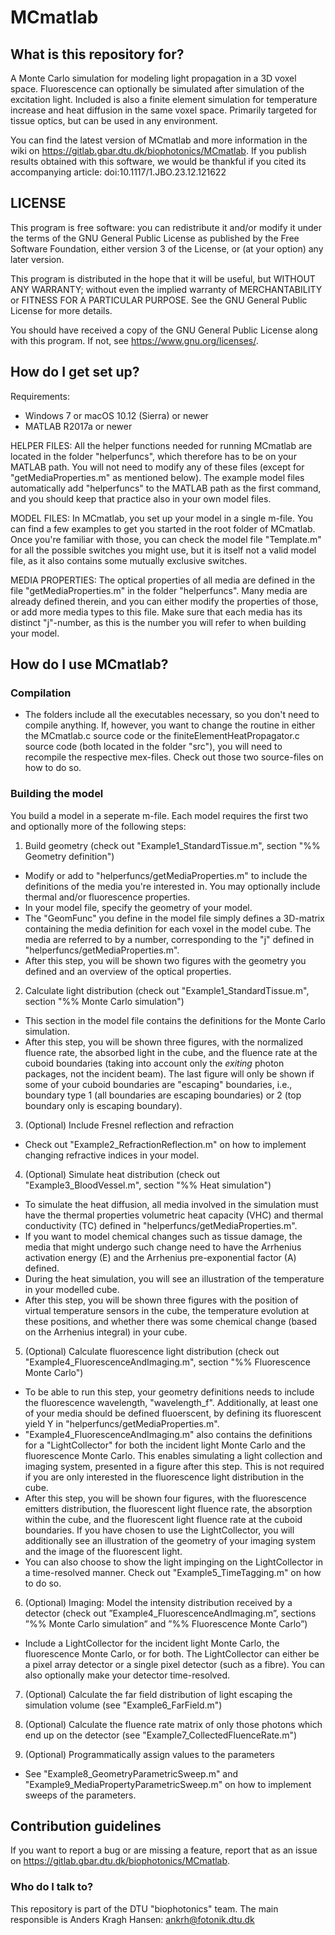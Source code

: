 # MCmatlab

## What is this repository for?

A Monte Carlo simulation for modeling light propagation in a 3D voxel space.
Fluorescence can optionally be simulated after simulation of the excitation light.
Included is also a finite element simulation for temperature increase and heat diffusion in the same voxel space.
Primarily targeted for tissue optics, but can be used in any environment.

You can find the latest version of MCmatlab and more information in the wiki on https://gitlab.gbar.dtu.dk/biophotonics/MCmatlab.
If you publish results obtained with this software, we would be thankful if you cited its accompanying article: doi:10.1117/1.JBO.23.12.121622

## LICENSE

This program is free software: you can redistribute it and/or modify
it under the terms of the GNU General Public License as published by
the Free Software Foundation, either version 3 of the License, or
(at your option) any later version.

This program is distributed in the hope that it will be useful,
but WITHOUT ANY WARRANTY; without even the implied warranty of
MERCHANTABILITY or FITNESS FOR A PARTICULAR PURPOSE.  See the
GNU General Public License for more details.

You should have received a copy of the GNU General Public License
along with this program.  If not, see <https://www.gnu.org/licenses/>.

## How do I get set up?

Requirements:
- Windows 7 or macOS 10.12 (Sierra) or newer
- MATLAB R2017a or newer

HELPER FILES:
All the helper functions needed for running MCmatlab are located in the folder "helperfuncs", which therefore has to be on your MATLAB path. You will not need to modify any of these files (except for "getMediaProperties.m" as mentioned below). The example model files automatically add "helperfuncs" to the MATLAB path as the first command, and you should keep that practice also in your own model files.

MODEL FILES:
In MCmatlab, you set up your model in a single m-file. You can find a few examples to get you started in the root folder of MCmatlab. Once you're familiar with those, you can check the model file "Template.m" for all the possible switches you might use, but it is itself not a valid model file, as it also contains some mutually exclusive switches.

MEDIA PROPERTIES:
The optical properties of all media are defined in the file "getMediaProperties.m" in the folder "helperfuncs". Many media are already defined therein, and you can either modify the properties of those, or add more media types to this file. Make sure that each media has its distinct "j"-number, as this is the number you will refer to when building your model.

## How do I use MCmatlab?
### Compilation
- The folders include all the executables necessary, so you don't need to compile anything. If, however, you want to change the routine in either the MCmatlab.c source code or the finiteElementHeatPropagator.c source code (both located in the folder "src"), you will need to recompile the respective mex-files. Check out those two source-files on how to do so.

### Building the model
You build a model in a seperate m-file. Each model requires the first two and optionally more of the following steps:
1. Build geometry (check out "Example1_StandardTissue.m", section "%% Geometry definition")
 - Modify or add to "helperfuncs/getMediaProperties.m" to include the definitions of the media you're interested in. You may optionally include thermal and/or fluorescence properties.
 - In your model file, specify the geometry of your model.
 - The "GeomFunc" you define in the model file simply defines a 3D-matrix containing the media definition for each voxel in the model cube. The media are referred to by a number, corresponding to the "j" defined in "helperfuncs/getMediaProperties.m".
 - After this step, you will be shown two figures with the geometry you defined and an overview of the optical properties.

2. Calculate light distribution (check out "Example1_StandardTissue.m", section "%% Monte Carlo simulation")
 - This section in the model file contains the definitions for the Monte Carlo simulation.
 - After this step, you will be shown three figures, with the normalized fluence rate, the absorbed light in the cube, and the fluence rate at the cuboid boundaries (taking into account only the *exiting* photon packages, not the incident beam). The last figure will only be shown if some of your cuboid boundaries are "escaping" boundaries, i.e., boundary type 1 (all boundaries are escaping boundaries) or 2 (top boundary only is escaping boundary).

3. (Optional) Include Fresnel reflection and refraction
 - Check out "Example2_RefractionReflection.m" on how to implement changing refractive indices in your model.

4. (Optional) Simulate heat distribution (check out "Example3_BloodVessel.m", section "%% Heat simulation")
 - To simulate the heat diffusion, all media involved in the simulation must have the thermal properties volumetric heat capacity (VHC) and thermal conductivity (TC) defined in "helperfuncs/getMediaProperties.m".
 - If you want to model chemical changes such as tissue damage, the media that might undergo such change need to have the Arrhenius activation energy (E) and the Arrhenius pre-exponential factor (A) defined.
 - During the heat simulation, you will see an illustration of the temperature in your modelled cube.
 - After this step, you will be shown three figures with the position of virtual temperature sensors in the cube, the temperature evolution at these positions, and whether there was some chemical change (based on the Arrhenius integral) in your cube.

5. (Optional) Calculate fluorescence light distribution (check out "Example4_FluorescenceAndImaging.m", section "%% Fluorescence Monte Carlo")
 - To be able to run this step, your geometry definitions needs to include the fluorescence wavelength, "wavelength_f". Additionally, at least one of your media should be defined fluoerscent, by defining its fluorescent yield Y in "helperfuncs/getMediaProperties.m".
 - "Example4_FluorescenceAndImaging.m" also contains the definitions for a "LightCollector" for both the incident light Monte Carlo and the fluorescence Monte Carlo. This enables simulating a light collection and imaging system, presented in a figure after this step. This is not required if you are only interested in the fluorescence light distribution in the cube.
 - After this step, you will be shown four figures, with the fluorescence emitters distribution, the fluorescent light fluence rate, the absorption within the cube, and the fluorescent light fluence rate at the cuboid boundaries. If you have chosen to use the LightCollector, you will additionally see an illustration of the geometry of your imaging system and the image of the fluorescent light.
  - You can also choose to show the light impinging on the LightCollector in a time-resolved manner. Check out "Example5_TimeTagging.m" on how to do so.

6. (Optional) Imaging: Model the intensity distribution received by a detector (check out ”Example4_FluorescenceAndImaging.m”, sections ”%% Monte Carlo simulation” and ”%% Fluorescence Monte Carlo”)
 - Include a LightCollector for the incident light Monte Carlo, the fluorescence Monte Carlo, or for both. The LightCollector can either be a pixel array detector or a single pixel detector (such as a fibre). You can also optionally make your detector time-resolved.

7. (Optional) Calculate the far field distribution of light escaping the simulation volume (see "Example6_FarField.m")

8. (Optional) Calculate the fluence rate matrix of only those photons which end up on the detector (see "Example7_CollectedFluenceRate.m")

9. (Optional) Programmatically assign values to the parameters
 - See "Example8_GeometryParametricSweep.m" and "Example9_MediaPropertyParametricSweep.m" on how to implement sweeps of the parameters.

## Contribution guidelines

If you want to report a bug or are missing a feature, report that as an issue on https://gitlab.gbar.dtu.dk/biophotonics/MCmatlab.

### Who do I talk to?

This repository is part of the DTU "biophotonics" team.
The main responsible is Anders Kragh Hansen: ankrh@fotonik.dtu.dk
